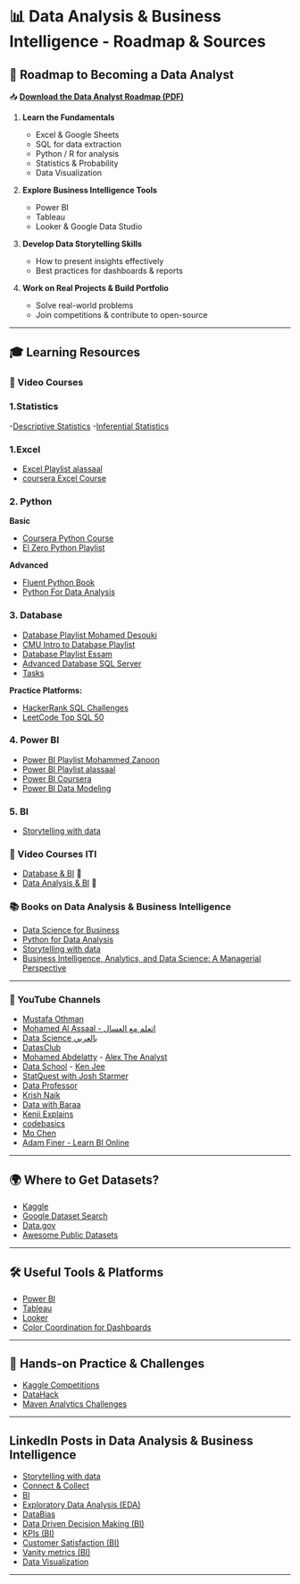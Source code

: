 # 📊 Data Analysis & Business Intelligence - Roadmap & Sources

## 🚀 Roadmap to Becoming a Data Analyst

📥 **[Download the Data Analyst Roadmap (PDF)](https://roadmap.sh/data-analyst?fl=0)**

1. **Learn the Fundamentals**
   - Excel & Google Sheets
   - SQL for data extraction
   - Python / R for analysis
   - Statistics & Probability
   - Data Visualization
   
2. **Explore Business Intelligence Tools**
   - Power BI
   - Tableau
   - Looker & Google Data Studio

3. **Develop Data Storytelling Skills**
   - How to present insights effectively
   - Best practices for dashboards & reports

4. **Work on Real Projects & Build Portfolio**
   - Solve real-world problems
   - Join competitions & contribute to open-source

---

## 🎓 Learning Resources 

### 🎥 Video Courses

### 1.Statistics
-[Descriptive Statistics](https://www.youtube.com/playlist?list=PLtsZ69x5q-X_MJj_iwBwpJaLg_C6JGiWW)
-[Inferential Statistics](https://www.youtube.com/playlist?list=PLtsZ69x5q-X9usunWeDQe6wOGIPUSZrdA)

### 1.Excel  
- [Excel Playlist alassaal](https://www.youtube.com/watch?v=mV8s55-6mag&list=PLXlHqMRg9lAbetpJy3ePXsN0sj9Zs-pvT)
- [coursera Excel Course](https://www.coursera.org/learn/from-excel-to-power-bi?irclickid=w3eW4ZQYXxyKRHRTdeXVu1QiUks3Yj0GAW8oU80&irgwc=1&utm_medium=partners&utm_source=impact&utm_campaign=3310965&utm_content=b2c&utm_campaignid=MLTUT&utm_term=14726_CR_1164545_)

### 2. Python  
**Basic**  
- [Coursera Python Course](https://coursera.org/learn/python) 
- [El Zero Python Playlist](https://youtube.com/playlist?list=PLDoPjvoNmBAyE_gei5d18qkfIe-Z8mocs) 

**Advanced**  

- [Fluent Python Book](https://github.com/piyusharma95/gyaan_ke_panne/blob/master/Fluent%20Python%20Clear%20Concise%20and%20Effective%20Programming.pdf)  
- [Python For Data Analysis](https://www.youtube.com/playlist?list=PLuRv1IekA3YXuwihyXSL7KonzQG6rk5TJ)

### 3. Database 

- [Database Playlist Mohamed Desouki](https://www.youtube.com/playlist?list=PL1DUmTEdeA6J6oDLTveTt4Z7E5qEfFluE)
- [CMU Intro to Database Playlist](https://youtube.com/playlist?list=PLSE8ODhjZXjYDBpQnSymaectKjxCy6BYq)
- [Database Playlist Essam](https://www.youtube.com/playlist?list=PL4n1Qos4Tb6RP_OovpgjoHLkCVaYFy-aj)
- [ Advanced Database SQL Server](https://www.youtube.com/watch?v=nUiuyejbemc&list=PLoRh0POuk1Rw-BZU-DPI6cA_c5W9_2uF_)
- [Tasks](https://drive.google.com/drive/u/0/folders/1pt_I5AoF85jDwd9j8MZwrO-sNp_JP1n1?fbclid=IwZXh0bgNhZW0CMTEAAR0iT0KETBkBlMakXe2Uu_OAfo8xDfE0gC8C_xXc8wC9P3aHrKb7jjGSOwQ_aem_aY3q9dDyqNUw1qz2tnv2Kw)

**Practice Platforms:**  

  - [HackerRank SQL Challenges](https://www.hackerrank.com/domains/sql)  
  - [LeetCode Top SQL 50](https://leetcode.com/studyplan/top-sql-50/)

### 4. Power BI
- [Power BI Playlist Mohammed Zanoon](https://www.youtube.com/@ZanoonLab)
- [Power BI Playlist alassaal](https://www.youtube.com/watch?v=v_re3WCPOjI&list=PLXlHqMRg9lAZPJ5loaPck60I91kAwMhT3)
- [Power BI Coursera](https://www.coursera.org/learn/data-analysis-and-visualization-with-power-bi?irclickid=w3eW4ZQYXxyKRHRTdeXVu1QiUks3YlS3AW8oU80&irgwc=1&utm_medium=partners&utm_source=impact&utm_campaign=3310965&utm_content=b2c&utm_campaignid=MLTUT&utm_term=14726_CR_1164545)
- [Power BI Data Modeling](https://www.youtube.com/playlist?list=PLMGnA_WX4s90NGG_O-2m7Pn5Pq1_ieNdy)

### 5. BI
- [Storytelling with data](https://www.youtube.com/watch?v=sKOPyCIGvwQ)

### 🎥 Video Courses ITI
- [Database & BI](https://drive.google.com/drive/folders/1uD8v_GzZISD6TacXAFoCieMIso1Uy2s-) 📂
- [Data Analysis & BI](https://mega.nz/folder/kp5RFACR#tEcE-S38Bfkjim7gBp4e9Q) 📂


### 📚 Books on Data Analysis & Business Intelligence
- [Data Science for Business](https://www.advisory21.com.mt/wp-content/uploads/2023/05/Data-Science-for-Business.pdf)
- [Python for Data Analysis](https://wesmckinney.com/book/)
- [Storytelling with data](https://archive.org/details/storytellingwith0000knaf?utm_source=chatgpt.com)
- [Business Intelligence, Analytics, and Data Science: A Managerial Perspective](https://archive.org/details/20210102_20210102_2233/%D8%B0%D9%83%D8%A7%D8%A1%20%D8%A7%D9%84%D8%A3%D8%B9%D9%85%D8%A7%D9%84%20%D9%88%D8%A7%D9%84%D8%AA%D8%AD%D9%84%D9%8A%D9%84%D8%A7%D8%AA%20%D9%88%D8%B9%D9%84%D9%85%20%D8%A7%D9%84%D8%A8%D9%8A%D8%A7%D9%86%D8%A7%D8%AA/)

---

### 🎥 YouTube Channels


- [Mustafa Othman](https://lnkd.in/d64mSUvv)
- [Mohamed Al Assaal - اتعلم مع العسال](https://lnkd.in/dnNEFQ3f)
- [Data Science بالعربي](https://lnkd.in/dvyxjzHV)
- [DatasClub](https://lnkd.in/dKq4Sf_K)
- [Mohamed Abdelatty](https://lnkd.in/drTrQhjx) - [Alex The Analyst](https://lnkd.in/dBiRsJ9e)
- [Data School](https://lnkd.in/drP9c_3q) - [Ken Jee](https://lnkd.in/dj8B_35c)
- [StatQuest with Josh Starmer](https://lnkd.in/dv7ysPwt)
- [Data Professor](https://lnkd.in/dJEV2HW6)
- [Krish Naik](https://lnkd.in/dKqsZijf)
- [Data with Baraa](https://lnkd.in/dy_PUHyn)
- [Kenji Explains](https://lnkd.in/dbyETwdy)
- [codebasics](https://lnkd.in/dJfTfU-3)
- [Mo Chen](https://lnkd.in/drrEPKeA)
- [Adam Finer - Learn BI Online](https://lnkd.in/dGpCzQT3)

---
## 🌍 Where to Get Datasets?
- [Kaggle](https://www.kaggle.com/)
- [Google Dataset Search](https://datasetsearch.research.google.com/)
- [Data.gov](https://www.data.gov/)
- [Awesome Public Datasets](https://github.com/awesomedata/awesome-public-datasets)

---

## 🛠️ Useful Tools & Platforms
- [Power BI](https://powerbi.microsoft.com/)
- [Tableau](https://www.tableau.com/)
- [Looker](https://cloud.google.com/looker)
- [Color Coordination for Dashboards](https://coolors.co/)

---

## 💼 Hands-on Practice & Challenges
- [Kaggle Competitions](https://www.kaggle.com/competitions)
- [DataHack](https://datahack.analyticsvidhya.com/)
- [Maven Analytics Challenges](https://mavenanalytics.io/)

---

##  LinkedIn Posts in Data Analysis & Business Intelligence 
- [Storytelling with data]([#](https://www.linkedin.com/posts/mohammed-adham-936381247_aesaevaesaeyaesabraepaesaeqaeyaepaeuaepaes-activity-7300870125518254080-8OUd?utm_source=social_share_send&utm_medium=member_desktop_web&rcm=ACoAAD0Z5_oBlTRbqTqjU1bq2lzQ_SMlsHxfhRs))
- [Connect & Collect](https://www.linkedin.com/posts/mohammed-adham-936381247_aesaevaesaeyaesabraepaesaeqaeyaepaeuaepaes-activity-7301344449685549056-kJ4I?utm_source=social_share_send&utm_medium=member_desktop_web&rcm=ACoAAD0Z5_oBlTRbqTqjU1bq2lzQ_SMlsHxfhRs)
- [BI](https://www.linkedin.com/posts/mohammed-adham-936381247_aesaevaesaeyaesabraepaesaeqaeyaepaeuaepaes-activity-7301603347252338689-7CWK?utm_source=social_share_send&utm_medium=member_desktop_web&rcm=ACoAAD0Z5_oBlTRbqTqjU1bq2lzQ_SMlsHxfhRs)
- [Exploratory Data Analysis (EDA)](https://www.linkedin.com/posts/mohammed-adham-936381247_aesaevaesaeyaesabraepaesaeqaeyaepaeuaepaes-activity-7302074030629507074-94cp?utm_source=social_share_send&utm_medium=member_desktop_web&rcm=ACoAAD0Z5_oBlTRbqTqjU1bq2lzQ_SMlsHxfhRs)
- [DataBias](https://www.linkedin.com/posts/mohammed-adham-936381247_databias-dataanalysis-smartdecisions-activity-7303219093208285184-bLvn?utm_source=social_share_send&utm_medium=member_desktop_web&rcm=ACoAAD0Z5_oBlTRbqTqjU1bq2lzQ_SMlsHxfhRs)
- [Data Driven Decision Making (BI)](https://www.linkedin.com/posts/mohammed-adham-936381247_aetaeuabraepaesaezaeqaetabraesaesaeqaezaepaez-activity-7305246917322559490-HCyS?utm_source=social_share_send&utm_medium=member_desktop_web&rcm=ACoAAD0Z5_oBlTRbqTqjU1bq2lzQ_SMlsHxfhRs)
- [KPIs (BI)](https://www.linkedin.com/posts/mohammed-adham-936381247_aetaeuabraepaesaezaeqaetabraesaesaeqaezaepaez-activity-7305679006618550272-B1l3?utm_source=social_share_send&utm_medium=member_desktop_web&rcm=ACoAAD0Z5_oBlTRbqTqjU1bq2lzQ_SMlsHxfhRs)
- [Customer Satisfaction (BI)](https://www.linkedin.com/posts/mohammed-adham-936381247_aesaevaesaeyaesabraepaesaeqaeyaepaeuaepaes-activity-7307920301969797122-wI6y?utm_source=social_share_send&utm_medium=member_desktop_web&rcm=ACoAAD0Z5_oBlTRbqTqjU1bq2lzQ_SMlsHxfhRs)
- [Vanity metrics (BI)](https://www.linkedin.com/posts/mohammed-adham-936381247_aesaevaesaeyaesabraepaesaeqaeyaepaeuaepaes-activity-7308461665275052033-JFRz?utm_source=social_share_send&utm_medium=member_desktop_web&rcm=ACoAAD0Z5_oBlTRbqTqjU1bq2lzQ_SMlsHxfhRs)
- [Data Visualization](https://www.linkedin.com/posts/mohammed-adham-936381247_aesaevaesaeyaesabraepaesaeqaeyaepaeuaepaes-activity-7309627069653553152-ycvP?utm_source=social_share_send&utm_medium=member_desktop_web&rcm=ACoAAD0Z5_oBlTRbqTqjU1bq2lzQ_SMlsHxfhRs)
---


